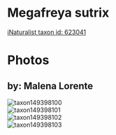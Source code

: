 
Megafreya sutrix
================
  
[iNaturalist taxon id: 623041](https://www.inaturalist.org/taxa/623041)
# Photos

## by: Malena Lorente
  
![taxon149398100](https://inaturalist-open-data.s3.amazonaws.com/photos/160067876/medium.jpg)  
![taxon149398101](https://inaturalist-open-data.s3.amazonaws.com/photos/160067883/medium.jpg)  
![taxon149398102](https://inaturalist-open-data.s3.amazonaws.com/photos/160067896/medium.jpg)  
![taxon149398103](https://inaturalist-open-data.s3.amazonaws.com/photos/160067905/medium.jpg)